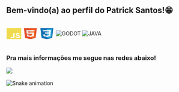 ## Bem-vindo(a) ao perfil do Patrick Santos!😁


<div style="display: inline_block"><br>
  <img align="center" alt="Js" height="30" width="40" src="https://raw.githubusercontent.com/devicons/devicon/master/icons/javascript/javascript-plain.svg">
  <img align="center" alt="HTML" height="30" width="40" src="https://raw.githubusercontent.com/devicons/devicon/master/icons/html5/html5-original.svg">
  <img align="center" alt="CSS" height="30" width="40" src="https://raw.githubusercontent.com/devicons/devicon/master/icons/css3/css3-original.svg">
  <img align="center" alt="GODOT" heigth="30" width="40" src="https://cdn.jsdelivr.net/gh/devicons/devicon/icons/godot/godot-original.svg" />
  <img align="center" alt="JAVA" heigth="30" width="40" src="https://cdn.jsdelivr.net/gh/devicons/devicon@latest/icons/java/java-original.svg" />
  
</div>
 
 <br>
 
  ### Pra mais informações me segue nas redes abaixo!
 
<div> 
  
  <a href="https://www.linkedin.com/in/patrick-santos-2080b6247" target="_blank"><img src="https://img.shields.io/badge/-LinkedIn-%230077B5?style=for-the-badge&logo=linkedin&logoColor=white" target="_blank"></a> 
 
  ![Snake animation](https://github.com/patricksantos01/patricksantos01/blob/output/github-contribution-grid-snake.svg)

</div>
